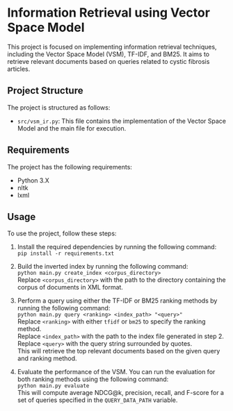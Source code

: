 # Information Retrieval using Vector Space Model

This project is focused on implementing information retrieval techniques, including the Vector Space Model (VSM), TF-IDF, and BM25. It aims to retrieve relevant documents based on queries related to cystic fibrosis articles.

## Project Structure


The project is structured as follows:

- `src/vsm_ir.py`: This file contains the implementation of the Vector Space Model and the main file for execution.


## Requirements

The project has the following requirements:

- Python 3.X
- nltk
- lxml

## Usage

To use the project, follow these steps:

1. Install the required dependencies by running the following command:  
`pip install -r requirements.txt`


2. Build the inverted index by running the following command:  
```python main.py create_index <corpus_directory>```  
Replace `<corpus_directory>` with the path to the directory containing the corpus of documents in XML format.


3. Perform a query using either the TF-IDF or BM25 ranking methods by running the following command:  
`python main.py query <ranking> <index_path> "<query>"`  
Replace `<ranking>` with either `tfidf` or `bm25` to specify the ranking method.  
Replace `<index_path>` with the path to the index file generated in step 2.  
Replace `<query>` with the query string surrounded by quotes.  
This will retrieve the top relevant documents based on the given query and ranking method.


4. Evaluate the performance of the VSM. You can run the evaluation for both ranking methods using the following command:  
`python main.py evaluate`  
This will compute average NDCG@k, precision, recall, and F-score for a set of queries specified in the `QUERY_DATA_PATH` variable.

